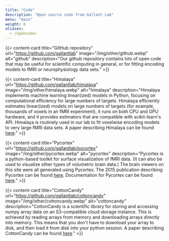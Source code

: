 ```yaml
---
title: "Code"
description: "Open source code from Gallant Lab"
menu: "main"
weight: 6
aliases:
  - /opencode/
---
```


{{< content-card title="GitHub repository" url="https://github.com/gallantlab" image="/img/other/github.webp" alt="github" description="Our github repository contains lots of open code that may be useful for scientific computing in general, or for fitting encoding models to fMRI or neurophysiology data sets." >}}

{{< content-card title="Himalaya" url="https://github.com/gallantlab/himalaya" image="/img/other/himalaya.webp" alt="himalaya" description="Himalaya implements machine learning linear(ized) models in Python, focusing on computational efficiency for large numbers of targets. Himalaya efficiently estimates linear(ized) models on large numbers of targets (for example, thousands of voxels in an fMRI experiment), it runs on both CPU and GPU hardware, and it provides estimators that are compatible with scikit-learn's API. Himalaya is routinely used in our lab to fit voxelwise encoding models to very large fMRI data sets. A paper describing Himalaya can be found <a href='https://www.sciencedirect.com/science/article/pii/S1053811922008497'>here</a>." >}}

{{< content-card title="Pycortex" url="https://github.com/gallantlab/pycortex" image="/img/other/pycortex.webp" alt="pycortex" description="Pycortex is a python-based toolkit for surface visualization of fMRI data. (It can also be used to visualize other types of volumetric brain data.) The brain viewers on this site were all generated using Pycortex. The 2015 publication describing Pycortex can be found <a href='https://www.frontiersin.org/articles/10.3389/fninf.2015.00023/full'>here</a>. Documentation for Pycortex can be found <a href='https://gallantlab.github.io/pycortex/'>here</a>." >}}

{{< content-card title="CottonCandy" url="https://github.com/gallantlab/cottoncandy" image="/img/other/cottoncandy.webp" alt="cottoncandy" description="CottonCandy is a scientific library for storing and accessing numpy array data on an S3-compatible cloud storage instance. This is achieved by reading arrays from memory and downloading arrays directly into memory. This means that you don't have to download your array to disk, and then load it from disk into your python session. A paper describing CottonCandy can be found <a href='https://joss.theoj.org/papers/10.21105/joss.00890.pdf'>here</a>." >}}
